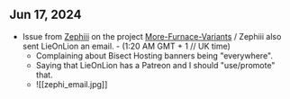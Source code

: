 ## Jun 17, 2024
- Issue from [Zephiii](https://github.com/zephiii) on the project [More-Furnace-Variants](https://github.com/LieOnLion/More-Furnace-Variants/issues/1) / Zephiii also sent LieOnLion an email. - (1:20 AM GMT + 1 // UK time)
	- Complaining about Bisect Hosting banners being "everywhere".
	- Saying that LieOnLion has a Patreon and I should "use/promote" that.
	- ![[zephi_email.jpg]]